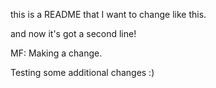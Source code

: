 this is a README that I want to change like this.

and now it's got a second line!

MF: Making a change.

Testing some additional changes :)